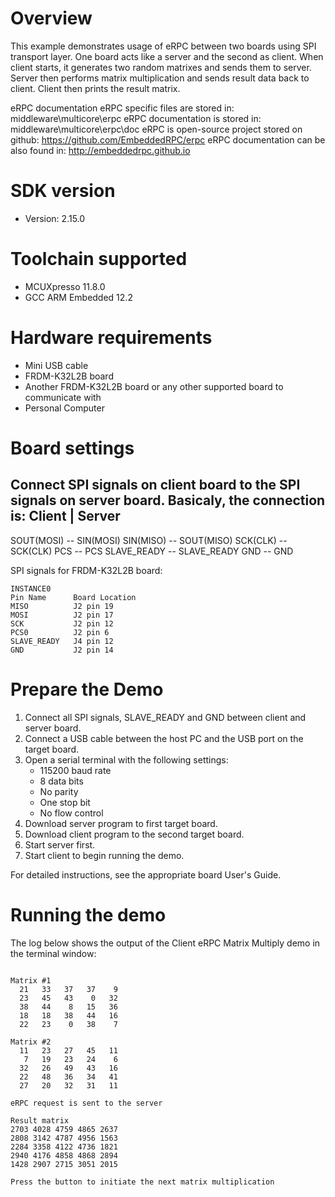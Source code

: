 Overview
========
This example demonstrates usage of eRPC between two boards using SPI transport layer.
One board acts like a server and the second as client. When client starts, it generates two random
matrixes and sends them to server. Server then performs matrix multiplication and sends
result data back to client. Client then prints the result matrix.

eRPC documentation
eRPC specific files are stored in: middleware\multicore\erpc
eRPC documentation is stored in: middleware\multicore\erpc\doc
eRPC is open-source project stored on github: https://github.com/EmbeddedRPC/erpc
eRPC documentation can be also found in: http://embeddedrpc.github.io

SDK version
===========
- Version: 2.15.0

Toolchain supported
===================
- MCUXpresso  11.8.0
- GCC ARM Embedded  12.2

Hardware requirements
=====================
- Mini USB cable
- FRDM-K32L2B board
- Another FRDM-K32L2B board or any other supported board to communicate with
- Personal Computer

Board settings
==============
Connect SPI signals on client board to the SPI signals on server board. Basicaly, the connection is:
   Client      |     Server
---------------------------------
   SOUT(MOSI)  --    SIN(MOSI)
   SIN(MISO)   --    SOUT(MISO)
   SCK(CLK)    --    SCK(CLK)
   PCS         --    PCS
   SLAVE_READY --    SLAVE_READY
   GND         --    GND

SPI signals for FRDM-K32L2B board:
~~~~~~~~~~~~~~~~~~~~~~~~~~~~~~~~~~~~~~~~~~~~~~~~~~~~~~
INSTANCE0
Pin Name      Board Location
MISO          J2 pin 19
MOSI          J2 pin 17
SCK           J2 pin 12
PCS0          J2 pin 6
SLAVE_READY   J4 pin 12
GND           J2 pin 14
~~~~~~~~~~~~~~~~~~~~~~~~~~~~~~~~~~~~~~~~~~~~~~~~~~~~~~

Prepare the Demo
================
1.  Connect all SPI signals, SLAVE_READY and GND between client and server board.
2.  Connect a USB cable between the host PC and the USB port on the target board.
3.  Open a serial terminal with the following settings:
    - 115200 baud rate
    - 8 data bits
    - No parity
    - One stop bit
    - No flow control
4.  Download server program to first target board.
5.  Download client program to the second target board.
6.  Start server first.
7.  Start client to begin running the demo.

For detailed instructions, see the appropriate board User's Guide.

Running the demo
================
The log below shows the output of the Client eRPC Matrix Multiply demo in the terminal window:
~~~~~~~~~~~~~~~~~~~~~~~~~~~~~~~~~~~

Matrix #1
  21   33   37   37    9
  23   45   43    0   32
  38   44    8   15   36
  18   18   38   44   16
  22   23    0   38    7

Matrix #2
  11   23   27   45   11
   7   19   23   24    6
  32   26   49   43   16
  22   48   36   34   41
  27   20   32   31   11

eRPC request is sent to the server

Result matrix
2703 4028 4759 4865 2637
2808 3142 4787 4956 1563
2284 3358 4122 4736 1821
2940 4176 4858 4868 2894
1428 2907 2715 3051 2015

Press the button to initiate the next matrix multiplication
~~~~~~~~~~~~~~~~~~~~~~~~~~~~~~~~~~~
